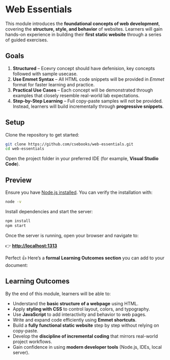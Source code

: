 # Web Essentials

This module introduces the **foundational concepts of web development**, covering the **structure, style, and behavior** of websites. Learners will gain hands-on experience in building their **first static website** through a series of guided exercises.

## Goals

1. **Structured** – Ecevry concept should have defenision, key concepts followed with sample usecase.
2. **Use Emmet Syntax** – All HTML code snippets will be provided in _Emmet_ format for faster learning and practice.
3. **Practical Use Cases** – Each concept will be demonstrated through examples that closely resemble real-world lab expectations.
4. **Step-by-Step Learning** – Full copy-paste samples will not be provided. Instead, learners will build incrementally through **progressive snippets**.

## Setup

Clone the repository to get started:

```sh
git clone https://github.com/csebooks/web-essentials.git
cd web-essentials
```

Open the project folder in your preferred IDE (for example, **Visual Studio Code**).

## Preview

Ensure you have [Node.js installed](https://github.com/csebooks/web-essentials/blob/main/content.en/web-development-fundamentals/_index.md).
You can verify the installation with:

```sh
node -v
```

Install dependencies and start the server:

```sh
npm install
npm start
```

Once the server is running, open your browser and navigate to:

👉 **[http://localhost:1313](http://localhost:1313)**

Perfect 👍 Here’s a **formal Learning Outcomes section** you can add to your document:

## Learning Outcomes

By the end of this module, learners will be able to:

- Understand the **basic structure of a webpage** using HTML.
- Apply **styling with CSS** to control layout, colors, and typography.
- Use **JavaScript** to add interactivity and behavior to web pages.
- Write and expand code efficiently using **Emmet shortcuts**.
- Build a **fully functional static website** step by step without relying on copy-paste.
- Develop the **discipline of incremental coding** that mirrors real-world project workflows.
- Gain confidence in using **modern developer tools** (Node.js, IDEs, local server).
